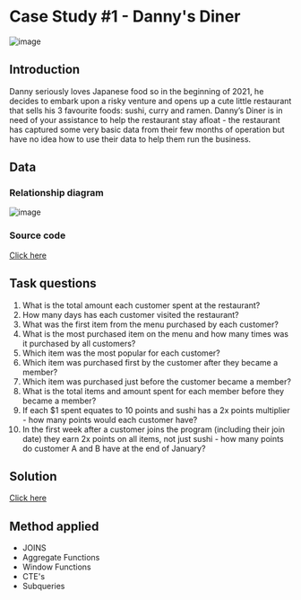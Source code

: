 # Case Study #1 - Danny's Diner
![image](https://user-images.githubusercontent.com/120476961/225848936-b987861f-636f-4a3e-b4d6-e9c032df36c9.png)
## Introduction
Danny seriously loves Japanese food so in the beginning of 2021, he decides to embark upon a risky venture and opens up a cute little restaurant that sells his 3 favourite foods: sushi, curry and ramen.
Danny’s Diner is in need of your assistance to help the restaurant stay afloat - the restaurant has captured some very basic data from their few months of operation but have no idea how to use their data to help them run the business.
## Data
### Relationship diagram
![image](https://user-images.githubusercontent.com/120476961/225849612-fb41d27f-1544-4f2b-8381-4e234fdbe663.png)
### Source code
[Click here](https://github.com/DooPhiLong/8_Week_SQL_Challenge---1/blob/main/Case%20Study%20%231%20-%20Danny's%20Diner/Data.md)
## Task questions
1. What is the total amount each customer spent at the restaurant?
2. How many days has each customer visited the restaurant?
3. What was the first item from the menu purchased by each customer?
4. What is the most purchased item on the menu and how many times was it purchased by all customers?
5. Which item was the most popular for each customer?
6. Which item was purchased first by the customer after they became a member?
7. Which item was purchased just before the customer became a member?
8. What is the total items and amount spent for each member before they became a member?
9. If each $1 spent equates to 10 points and sushi has a 2x points multiplier - how many points would each customer have?
10. In the first week after a customer joins the program (including their join date) they earn 2x points on all items, not just sushi - how many points do customer A and B have at the end of January?
## Solution
[Click here](https://github.com/DooPhiLong/8_Week_SQL_Challenge---1/blob/main/Case%20Study%20%231%20-%20Danny's%20Diner/Solution.md)
## Method applied 
- JOINS
- Aggregate Functions
- Window Functions
- CTE's
- Subqueries
